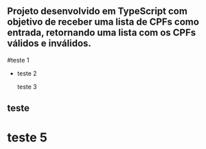 ## Projeto desenvolvido em TypeScript com objetivo de receber uma lista de CPFs como entrada, retornando uma lista com os CPFs válidos e inválidos.
#teste 1

* teste 2

  teste 3

## teste

# teste 5
